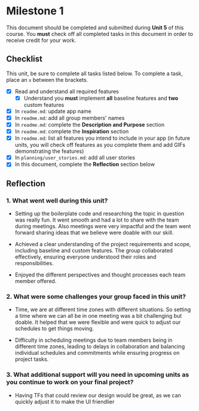 # Milestone 1

This document should be completed and submitted during **Unit 5** of this course. You **must** check off all completed tasks in this document in order to receive credit for your work.

## Checklist

This unit, be sure to complete all tasks listed below. To complete a task, place an `x` between the brackets.

- [x] Read and understand all required features
  - [x] Understand you **must** implement **all** baseline features and **two** custom features
- [x] In `readme.md`: update app name
- [x] In `readme.md`: add all group members' names
- [x] In `readme.md`: complete the **Description and Purpose** section
- [x] In `readme.md`: complete the **Inspiration** section
- [x] In `readme.md`: list all features you intend to include in your app (in future units, you will check off features as you complete them and add GIFs demonstrating the features)
- [x] In `planning/user_stories.md`: add all user stories
- [x] In this document, complete the **Reflection** section below

## Reflection

### 1. What went well during this unit?

- Setting up the boilerplate code and researching the topic in question was really fun. It went smooth and had a lot to share with the team during meetings. Also meetings were very impactful and the team went forward sharing ideas that we believe were doable with our skill.

- Achieved a clear understanding of the project requirements and scope, including baseline and custom features. The group collaborated effectively, ensuring everyone understood their roles and responsibilities.

- Enjoyed the different perspectives and thought processes each team member offered.


### 2. What were some challenges your group faced in this unit?

- Time, we are at different time zones with different situations. So setting a time where we can all be in one meeting was a bit challenging but doable. It helped that we were flexible and were quick to adjust our schedules to get things moving.

- Difficulty in scheduling meetings due to team members being in different time zones, leading to delays in collaboration and balancing individual schedules and commitments while ensuring progress on project tasks.

### 3. What additional support will you need in upcoming units as you continue to work on your final project?

- Having TFs that could review our design would be great, as we can quickly adjust it to make the UI friendlier

